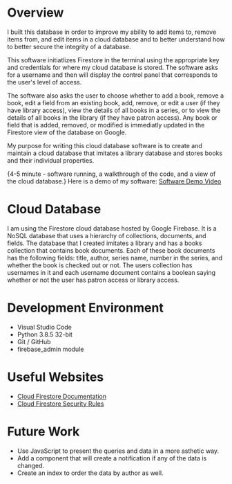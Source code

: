 # Overview

I built this database in order to improve my ability to add items to, remove items from, and edit items in a cloud database and to better understand how to better secure the integrity of a database.

This software initiatlizes Firestore in the terminal using the appropriate key and credentials for where my cloud database is stored. The software asks for a username and then will display the control panel that corresponds to the user's level of access.

The software also asks the user to choose whether to add a book, remove a book, edit a field from an existing book, add, remove, or edit a user (if they have library access), view the details of all books in a series, or to view the details of all books in the library (if they have patron access). Any book or field that is added, removed, or modified is immediatly updated in the Firestore view of the database on Google.

My purpose for writing this cloud database software is to create and maintain a cloud database that imitates a library database and stores books and their individual properties.

{4-5 minute - software running, a walkthrough of the code, and a view of the cloud database.}
Here is a demo of my software: [Software Demo Video](http://youtube.link.goes.here)

# Cloud Database

I am using the Firestore cloud database hosted by Google Firebase. It is a NoSQL database that uses a hierarchy of collections, documents, and fields. The database that I created imitates a library and has a books collection that contains book documents. Each of these book documents has the following fields: title, author, series name, number in the series, and whether the book is checked out or not. The users collection has usernames in it and each username document contains a boolean saying whether or not the user has patron access or library access.

# Development Environment

* Visual Studio Code
* Python 3.8.5 32-bit
* Git / GitHub
* firebase_admin module

# Useful Websites

* [Cloud Firestore Documentation](https://firebase.google.com/docs/firestore/quickstart)
* [Cloud Firestore Security Rules](https://firebase.google.com/docs/firestore/security/get-started#auth-required)

# Future Work

* Use JavaScript to present the queries and data in a more asthetic way.
* Add a component that will create a notification if any of the data is changed.
* Create an index to order the data by author as well.